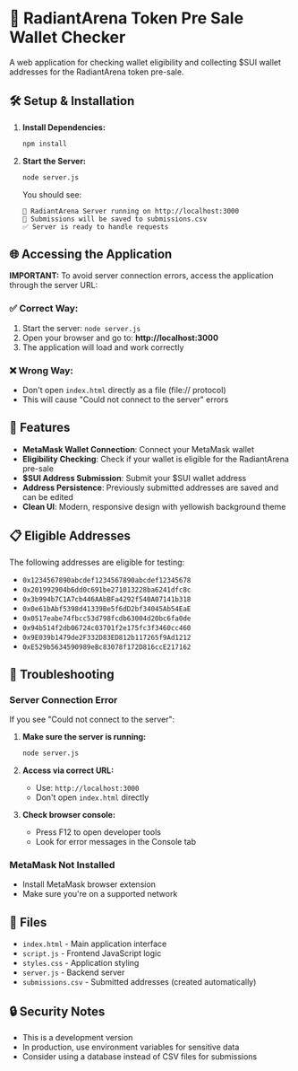 # 🚀 RadiantArena Token Pre Sale Wallet Checker

A web application for checking wallet eligibility and collecting $SUI wallet addresses for the RadiantArena token pre-sale.

## 🛠️ Setup & Installation

1. **Install Dependencies:**
   ```bash
   npm install
   ```

2. **Start the Server:**
   ```bash
   node server.js
   ```
   
   You should see:
   ```
   🚀 RadiantArena Server running on http://localhost:3000
   📝 Submissions will be saved to submissions.csv
   ✅ Server is ready to handle requests
   ```

## 🌐 Accessing the Application

**IMPORTANT:** To avoid server connection errors, access the application through the server URL:

### ✅ Correct Way:
1. Start the server: `node server.js`
2. Open your browser and go to: **http://localhost:3000**
3. The application will load and work correctly

### ❌ Wrong Way:
- Don't open `index.html` directly as a file (file:// protocol)
- This will cause "Could not connect to the server" errors

## 🔧 Features

- **MetaMask Wallet Connection**: Connect your MetaMask wallet
- **Eligibility Checking**: Check if your wallet is eligible for the RadiantArena pre-sale
- **$SUI Address Submission**: Submit your $SUI wallet address
- **Address Persistence**: Previously submitted addresses are saved and can be edited
- **Clean UI**: Modern, responsive design with yellowish background theme

## 📋 Eligible Addresses

The following addresses are eligible for testing:
- `0x1234567890abcdef1234567890abcdef12345678`
- `0x201992904b6dd0c691be271013228ba6241dfc8c`
- `0x3b994b7C1A7cb446AAbBFa4292f540A07141b318`
- `0x0e61bAbf5398d41339Be5f6dD2bf34045Ab54EaE`
- `0x0517eabe74fbcc53d798fcdb63004d20bc6fa0de`
- `0x94b514f2db06724c03701f2e175fc3f3460cc460`
- `0x9E039b1479de2F332D83ED812b117265f9Ad1212`
- `0xE529b5634590989eBc83078f172D816ccE217162`

## 🐛 Troubleshooting

### Server Connection Error
If you see "Could not connect to the server":

1. **Make sure the server is running:**
   ```bash
   node server.js
   ```

2. **Access via correct URL:**
   - Use: `http://localhost:3000`
   - Don't open `index.html` directly

3. **Check browser console:**
   - Press F12 to open developer tools
   - Look for error messages in the Console tab

### MetaMask Not Installed
- Install MetaMask browser extension
- Make sure you're on a supported network

## 📁 Files

- `index.html` - Main application interface
- `script.js` - Frontend JavaScript logic
- `styles.css` - Application styling
- `server.js` - Backend server
- `submissions.csv` - Submitted addresses (created automatically)

## 🔒 Security Notes

- This is a development version
- In production, use environment variables for sensitive data
- Consider using a database instead of CSV files for submissions 
